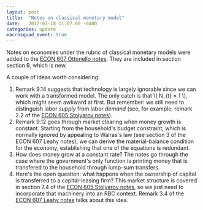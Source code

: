 ```yaml
---
layout: post
title:  "Notes on classical monetary model"
date:   2017-07-18 11:07:00 -0400
categories: update
macrosquad_event: true
---
```


Notes on economies under the rubric of classical monetary models were added to the
[ECON 607 Ottonello notes](https://umich.box.com/s/xczz87igzno3lzpfkapiurrp8izzivud).
They are included in section section 9, which is new.

<!--more-->

A couple of ideas worth considering:

1. Remark 9.14 suggests that technology is largely ignorable since  we can work with a transformed model.
The only catch is that \\( N_{t} = 1 \\), which might seem awkward at first.
But remember: we still need to distinguish labor _supply_ from labor _demand_
(see, for example, remark 2.2 of the [ECON 605 Stolyarov notes](https://umich.box.com/s/3x06wji3k2mkmwrcbdggwlrq410vtg0g)).
2. Remark 9.12 goes through market clearing when money growth is constant.
Starting from the household's budget constraint,
which is normally ignored by appealing to Walras's law (see section 3 of the ECON 607 Leahy notes),
we can derive the material-balance condition for the economy,
establishing that one of the equations is redundant. 
3. How does money grow at a constant rate?
The notes go through the case where the government's only function is printing money that is transfered to the household through lump-sum transfers.
4. Here's the open question: what happens when the ownership of capital is transferred to a capital-leasing firm?
This market structure is covered in section 7.4 of the [ECON 605 Stolyarov notes](https://umich.box.com/s/3x06wji3k2mkmwrcbdggwlrq410vtg0g),
so we just need to incorporate that machinery into an RBC context.
Remark 3.4 of the [ECON 607 Leahy notes](https://umich.box.com/s/0tvft1t167we2xsn2xp4uacetoy5gcyw) talks about this idea.
